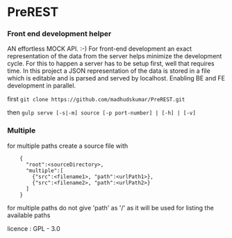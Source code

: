 # PreREST
### Front end development helper
AN effortless MOCK API. :-)
For front-end development an exact representation
of the data from the server helps minimize the
development cycle. For this to happen a server has to
be setup first, well that requires time. In this project a
JSON representation of the data is stored in a file which
is editable and is parsed and served by localhost.
Enabling BE and FE development in parallel.


first 
```git clone https://github.com/madhudskumar/PreREST.git ```

then
`gulp serve [-s|-m] source [-p port-number] | [-h] | [-v]`

### Multiple 
for multiple paths create a source file with
```
    {
      "root":<sourceDirectory>,
      "multiple":[
        {"src":<filename1>, "path":<urlPath1>},
        {"src":<filename2>, "path":<urlPath2>}
      ]
    }
```
for multiple paths do not give 'path' as '/' as it will be used for listing the available paths

licence : GPL - 3.0
